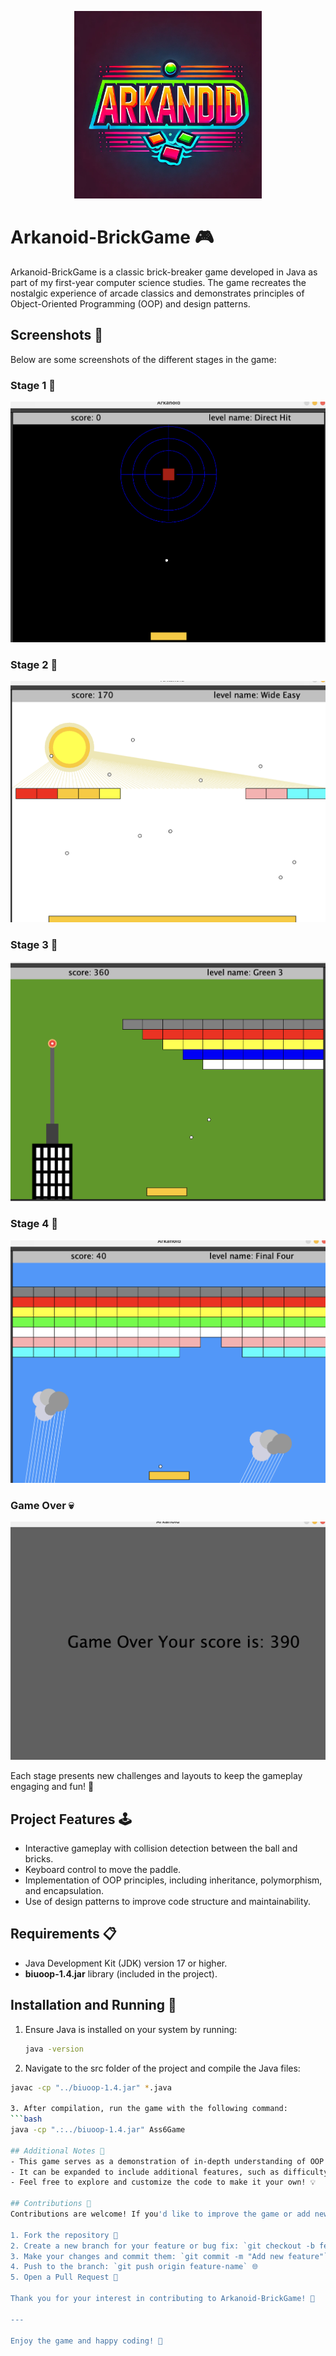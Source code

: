 
<p align="center">
  <img src="screenshots/logo.png" alt="Arkanoid Logo" width="300"/>
</p>


# Arkanoid-BrickGame 🎮

Arkanoid-BrickGame is a classic brick-breaker game developed in Java as part of my first-year computer science studies. The game recreates the nostalgic experience of arcade classics and demonstrates principles of Object-Oriented Programming (OOP) and design patterns.

## Screenshots 📸

Below are some screenshots of the different stages in the game:

### Stage 1 🌟
![Stage 1](screenshots/level1.png)

### Stage 2 🌟
![Stage 2](screenshots/level2.png)

### Stage 3 🌟
![Stage 3](screenshots/level3.png)

### Stage 4 🌟
![Stage 4](screenshots/level4.png)

### Game Over 💀
![Game Over](screenshots/gameOver.png)

Each stage presents new challenges and layouts to keep the gameplay engaging and fun! 🎉

## Project Features 🕹️
- Interactive gameplay with collision detection between the ball and bricks.
- Keyboard control to move the paddle.
- Implementation of OOP principles, including inheritance, polymorphism, and encapsulation.
- Use of design patterns to improve code structure and maintainability.

## Requirements 📋
- Java Development Kit (JDK) version 17 or higher.
- **biuoop-1.4.jar** library (included in the project).

## Installation and Running 🚀
1. Ensure Java is installed on your system by running:
   ```bash
   java -version

2. Navigate to the src folder of the project and compile the Java files:
  ```bash
  javac -cp "../biuoop-1.4.jar" *.java

3. After compilation, run the game with the following command:
  ```bash
  java -cp ".:../biuoop-1.4.jar" Ass6Game

## Additional Notes 📌
- This game serves as a demonstration of in-depth understanding of OOP principles and effective use of design patterns.
- It can be expanded to include additional features, such as difficulty levels, visual enhancements, and more.
- Feel free to explore and customize the code to make it your own! 💡

## Contributions 🤝
Contributions are welcome! If you'd like to improve the game or add new features, please follow these steps:

1. Fork the repository 🍴
2. Create a new branch for your feature or bug fix: `git checkout -b feature-name` 🚀
3. Make your changes and commit them: `git commit -m "Add new feature"` 📝
4. Push to the branch: `git push origin feature-name` 🌐
5. Open a Pull Request 🔄

Thank you for your interest in contributing to Arkanoid-BrickGame! 🙏

---

Enjoy the game and happy coding! 🎉
